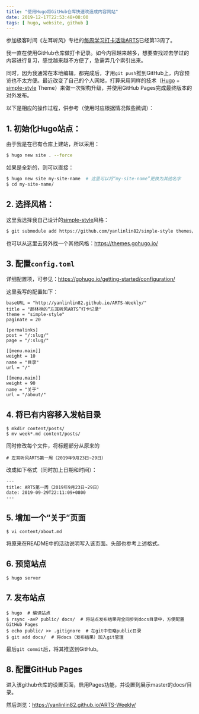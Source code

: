 ```yaml
---
title: "使用Hugo将GitHub仓库快速改造成内容网站"
date: 2019-12-17T22:53:48+08:00
tags: [ hugo, website, github ]
---
```


参加极客时间《左耳听风》专栏的[每周学习打卡活动ARTS](https://github.com/yanlinlin82/ARTS-Weekly/)已经第13周了。

我一直在使用GitHub仓库做打卡记录。如今内容越来越多，想要查找过去学过的内容进行复习，感觉越来越不方便了，急需弄几个索引出来。

同时，因为我通常在本地编辑，都完成后，才用`git push`推到GitHub上，内容预览也不太方便。最近改变了自己的个人网站，打算采用同样的技术（[Hugo](https://gohugo.io/) + [simple-style](https://github.com/yanlinlin82/simple-style/) Theme）来做一次架构升级，并使用GitHub Pages完成最终版本的对外发布。

以下是相应的操作过程，供参考（使用时应根据情况做些微调）：

## 1. 初始化Hugo站点：

由于我是在已有仓库上建站，所以采用：

```sh
$ hugo new site . --force
```

如果是全新的，则可以直接：

```sh
$ hugo new site my-site-name  # 这里可以将“my-site-name”更换为其他名字
$ cd my-site-name/
```

## 2. 选择风格：

这里我选择我自己设计的[simple-style](https://github.com/yanlinlin82/simple-style)风格：

```sh
$ git submodule add https://github.com/yanlinlin82/simple-style themes/simple-style
```

也可以从这里去另外找一个其他风格：<https://themes.gohugo.io/>

## 3. 配置`config.toml`

详细配置项，可参见：<https://gohugo.io/getting-started/configuration/>

这里我写的配置如下：

```
baseURL = "http://yanlinlin82.github.io/ARTS-Weekly/"
title = "颜林林的“左耳听风ARTS”打卡记录"
theme = "simple-style"
paginate = 20

[permalinks]
post = "/:slug/"
page = "/:slug/"

[[menu.main]]
weight = 10
name = "目录"
url = "/"

[[menu.main]]
weight = 90
name = "关于"
url = "/about/"
```

## 4. 将已有内容移入发帖目录

```
$ mkdir content/posts/
$ mv week*.md content/posts/
```

同时修改每个文件，将标题部分从原来的

```
# 左耳听风ARTS第一周（2019年9月23日~29日）
```

改成如下格式（同时加上日期和时间）：

```
---
title: ARTS第一周（2019年9月23日~29日）
date: 2019-09-29T22:11:09+0800
---
```

## 5. 增加一个“关于”页面

```
$ vi content/about.md
```

将原来在README中的活动说明写入该页面。头部也参考上述格式。

## 6. 预览站点

```
$ hugo server
```

## 7. 发布站点

```
$ hugo  # 编译站点
$ rsync -avP public/ docs/  # 将站点发布结果完全同步到docs目录中，方便配置GitHub Pages
$ echo public/ >> .gitignore  # 在git中忽略public目录
$ git add docs/  # 将docs（发布结果）加入git管理
```

最后`git commit`后，将其推送到GitHub。

## 8. 配置GitHub Pages

进入该github仓库的设置页面，启用Pages功能，并设置到展示master的docs/目录。

然后浏览：<https://yanlinlin82.github.io/ARTS-Weekly/>
